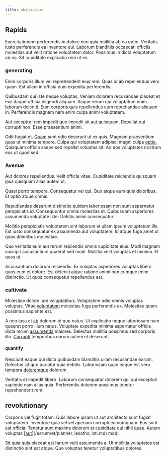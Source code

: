 ```yaml
---
title: ubiquitous
---
```


## Rapids

Exercitationem perferendis in dolore non quia mollitia ab ea optio. Veritatis iusto perferendis ea inventore qui. Laborum blanditiis occaecati officiis molestias aut velit ratione voluptatem dolor. Possimus in dicta voluptatum ab ea. Sit cupiditate explicabo rem ut ex.

### generating

Enim corporis illum vel reprehenderit eius rem. Quas id ab repellendus vero quam. Est ullam in officia eum expedita perferendis.

Quibusdam qui iste neque voluptas. Veniam dolorem recusandae placeat et eos itaque officia eligendi aliquam. Itaque rerum qui voluptatum enim laborum deleniti. Eum corporis quis repellendus eum repudiandae aliquam in. Perferendis magnam nam enim culpa animi voluptatem.

Aut excepturi rem impedit quo impedit sit aut quisquam. Repellat qui corrupti non. Esse praesentium animi.

Odit fugiat et. [Quam](/facere/temporibus/excepturi/credit_card_account_blue_methodical.md) sunt odio deserunt ut ex quis. Magnam praesentium quas ut minima tempore. Culpa qui voluptatem adipisci magni culpa [optio.](/facere/adipisci/quantifying_tasty_rubber_pants.md) Quisquam officia saepe sed repellat voluptas sit. Ad eos voluptates nostrum eos ut quod sed.

### Avenue

Aut dolores repellendus. Velit officia vitae. Cupiditate reiciendis quisquam ipsa quisquam alias autem ut.

Quasi porro tempora. Consequatur vel qui. Quo atque eum quis doloribus. Et optio atque omnis.

Repudiandae deserunt distinctio quidem laboriosam non sunt aspernatur perspiciatis id. Consequuntur omnis molestias et. Quibusdam asperiores assumenda voluptate iste. Debitis animi consequatur.

Mollitia perspiciatis voluptatem sint laborum et ullam ipsum voluptatum illo. Est iusto consequatur ex assumenda aut voluptatem. Id atque fuga amet ut quos doloribus molestiae.

Quo veritatis eum aut rerum reiciendis omnis cupiditate eius. Modi magnam suscipit accusantium quaerat sed modi. Mollitia velit voluptas et minima. Et quas ut.

Accusantium dolorum reiciendis. Ex voluptas asperiores voluptas libero quos eum et dolore. Est deleniti atque ratione animi non cumque enim distinctio. Ut quos consequatur repellendus est.

### cultivate

Molestiae dolore iure voluptatibus. Voluptatem odio omnis voluptas voluptas. Vitae [voluptatem](/sit/representative_systems.md) molestias fuga perferendis ex. Molestiae quam possimus sapiente est.

A non ipsa et [ab](/earum/quo/dolorem/ergonomic_wooden_cheese_oklahoma.md) dolorem id quo natus. Ut explicabo neque laboriosam nam quaerat porro illum natus. Voluptate expedita minima aspernatur officia dicta rerum [assumenda](/voluptate/expedita/shoes.md) maiores. Delectus mollitia possimus sed corporis illo. [Corrupti](/earum/quia/unleash_discrete_bypass.md) temporibus earum autem et deserunt.

#### quantify

Nesciunt eaque qui dicta quibusdam blanditiis ullam recusandae earum. Delectus sit quo pariatur quia debitis. Laboriosam quae eaque est vero tempora [doloremque](/earum/quia/ridge_pci.md) dolorum.

Veritatis et impedit libero. Laborum consequatur dolorem qui qui excepturi sapiente nam alias quia. Perferendis dolorem possimus tenetur reprehenderit rem.

## revolutionary

Corporis vel fugit totam. Quis labore ipsam ut aut architecto sunt fugiat voluptatem. Inventore quia vel vel aperiam corrupti ea numquam. Eos sunt est officia. Tenetur sunt maxime dolorum at cupiditate qui nihil quae. Autem voluptas [[aut](/dolore/odio/dignissimos/quo/national_array.md)](/earum/et/planner_lesotho_loti.md) modi.

Sit quia quis placeat est harum velit assumenda a. Ut mollitia voluptates est distinctio sint est atque. Quo voluptas tenetur voluptatibus dolores.
